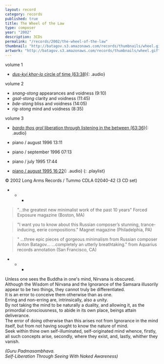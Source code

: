 ```yaml
---
layout: record
category: records
published: true
title: The Wheel of the Law
type: composer
year: "2002"
description: 3CDs
permalink: "/records/2002/the-wheel-of-the-law"
thumbnail: "http://batagov.s3.amazonaws.com/records/thumbnails/wheel.gif"
artwork: "http://batagov.s3.amazonaws.com/records/thumbnails/wheel.gif"
---
```


volume 1  

- [_dus-kyi khor-lo_ circle of time (63:38)](http://batagov.s3.amazonaws.com/records/sounds/circle.mp3){: .audio}

volume 2  

- _snang-stong_ appearances and voidness (9:10)	 
- _gsal-stong_ clarity and voidness (11:45)	 
- _bde-stong_ bliss and voidness (14:05)	 
- _rig-stong_ mind and voidness (8:35)	 

volume 3  
- [_bardo thos grol_ liberation through listening in the between (63:36)](http://batagov.s3.amazonaws.com/records/sounds/liberation.mp3){: .audio}


- piano / august 1996 13:11	 
- piano / september 1996 07:13	 
- piano / july 1995	17:44	 
- [piano / august 1995 16:22](http://batagov.s3.amazonaws.com/records/sounds/piano_aug95.mp3){: .audio}
{: .playlist}   

© 2002 Long Arms Records / Tummo CDLA 02040-42 (3 CD set)

+ + +

> "...the greatest new minimalist work of the past 10 years"
Forced Exposure magazine (Boston, MA)

> "I want you to know about this Russian composer’s stunning, trance-inducing, eerie compositions."
Magnet magazine (Philadelphia, PA)

> " ...three epic pieces of gorgeous minimalism from Russian composer Anton Batagov...
...completely an utterly breathtaking."
from Aquarius records annotation (San Francisco, CA)

+ + +

Unless one sees the Buddha in one's mind, Nirvana is obscured.  
Although the Wisdom of Nirvana and the Ignorance of the Samsara illusorily appear to be two things, they cannot truly be differentiated.  
It is an error to conceive them otherwise than as one.  
Erring and non-erring are, intrinsically, also a unity.  
By not taking the mind to be naturally a duality, and allowing it, as the primordial consciousness, to abide in its own place, beings attain deliverance.  
The error of doing otherwise than this arises not from Ignorance in the mind itself, but from not having sought to know the nature of mind.  
Seek within thine own self-illuminated, self-originated mind whence, firstly, all such concepts arise, secondly, where they exist, and, lastly, whither they vanish.  
  
_(Guru Padmasambhava.  
Self-Liberation Through Seeing With Naked Awareness)_